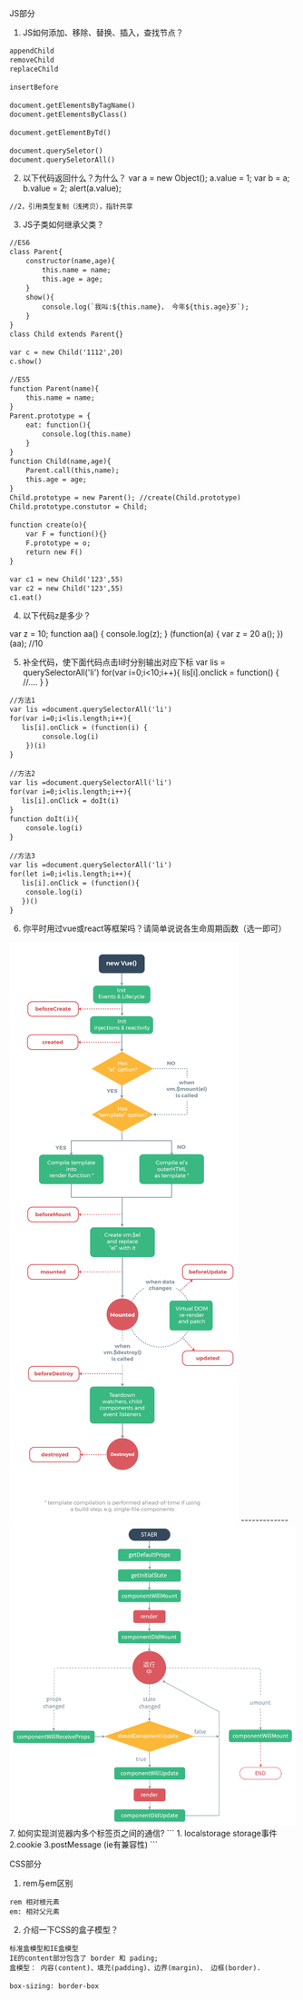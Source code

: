 JS部分
1.	JS如何添加、移除、替换、插入，查找节点？

```
appendChild
removeChild
replaceChild

insertBefore

document.getElementsByTagName()
document.getElementsByClass()

document.getElementByTd()

document.querySeletor()
document.querySeletorAll()
```

2.	以下代码返回什么？为什么？
var a = new Object();
    a.value = 1;
    var b = a;
    b.value = 2;
alert(a.value);

```
//2，引用类型复制（浅拷贝），指针共享
```

3.	JS子类如何继承父类？

```
//ES6
class Parent{
	constructor(name,age){
		this.name = name;
		this.age = age;
	}
	show(){
		console.log(`我叫:${this.name}， 今年${this.age}岁`);
	}
}
class Child extends Parent{}

var c = new Child('1112',20)
c.show()

//ES5
function Parent(name){
	this.name = name;
}
Parent.prototype = {
	eat: function(){
		console.log(this.name)
	}
}
function Child(name,age){
	Parent.call(this,name);
	this.age = age;
}
Child.prototype = new Parent(); //create(Child.prototype)
Child.prototype.constutor = Child;

function create(o){
	var F = function(){}
	F.prototype = o;
	return new F()
}

var c1 = new Child('123',55)
var c2 = new Child('123',55)
c1.eat()

```

4.	以下代码z是多少？

var z = 10;
    function aa() {
        console.log(z);
    }
    (function(a) {
        var z = 20
        a();
})(aa); //10

5.	补全代码，使下面代码点击li时分别输出对应下标
var lis = querySelectorAll('li')
for(var i=0;i<10;i++){
   lis[i].onclick = function() {
	//….
}
}
```
//方法1
var lis =document.querySelectorAll('li')
for(var i=0;i<lis.length;i++){
   lis[i].onClick = (function(i) {
		console.log(i)
	})(i)
}

//方法2
var lis =document.querySelectorAll('li')
for(var i=0;i<lis.length;i++){
   lis[i].onClick = doIt(i)
}
function doIt(i){
	console.log(i)
}

//方法3
var lis =document.querySelectorAll('li')
for(let i=0;i<lis.length;i++){
   lis[i].onClick = (function(){
    console.log(i)
   })()
}
```

6.	你平时用过vue或react等框架吗？请简单说说各生命周期函数（选一即可）
<img src="../img/vue-lifecycle.png"/>
-------------
<img src="../img/react-lifecycle.png"/>
7.	如何实现浏览器内多个标签页之间的通信?
```
1. localstorage  storage事件
2.cookie
3.postMessage (ie有兼容性)
```

CSS部分
1.	rem与em区别
```
rem 相对根元素
em: 相对父元素
```
2.	介绍一下CSS的盒子模型？
```
标准盒模型和IE盒模型
IE的content部分包含了 border 和 pading;
盒模型： 内容(content)、填充(padding)、边界(margin)、 边框(border).

box-sizing: border-box
```





